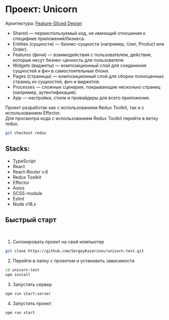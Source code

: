 # Проект: Unicorn

Архитектура: [Feature-Sliced Design](https://feature-sliced.design/)  
- Shared — переиспользуемый код, не имеющий отношения к специфике приложения/бизнеса.  
-  Entities (сущности) — бизнес-сущности (например, User, Product или Order).  
- Features (фичи) — взаимодействия с пользователем, действия, которые несут бизнес-ценность для пользователя.  
- Widgets (виджеты) — композиционный слой для соединения сущностей и фич в самостоятельные блоки.  
- Pages (страницы) — композиционный слой для сборки полноценных страниц из сущностей, фич и виджетов.  
- Processes — сложные сценарии, покрывающие несколько страниц (например, аутентификация).  
- App — настройки, стили и провайдеры для всего приложения.  

Проект разработак как с использованием Redux Toolkit, так и с использованием Effector.  
Для просмотра кода с использованием Redux Toolkit перейти в ветку redux.

```bash
git checkout redux
```


## Stacks:

- TypeScript
- React
- React-Router v.6
- Redux Toolkit
- Effector
- Axios
- SCSS-module
- Eslint
- Node v18.x

## Быстрый старт

<br />

1. Склонировать проект на свой компьютер

```bash
git clone https://github.com/SergeyKazarinov/unicorn-test.git
```

2. Перейти в папку с проектом и установить зависимости

```bash
cd unicorn-test
npm install
```
3. Запустить сервер

```bash
npm run start:server
```

4. Запустить проект

```bash
npm run start
```
